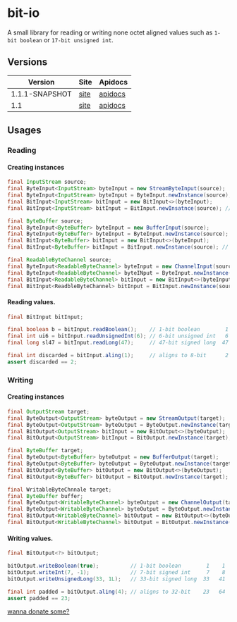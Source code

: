bit-io
======
A small library for reading or writing none octet aligned values such as `1-bit boolean` or `17-bit unsigned int`.

## Versions
|Version|Site|Apidocs|
|-------|----|-------|
|1.1.1-SNAPSHOT|[site](http://jinahya.github.io/bit-io/site/1.1.1-SNAPSHOT/index.html)|[apidocs](http://jinahya.github.io/bit-io/site/1.1.1-SNAPSHOT/apidocs/index.html)|
|1.1|[site](http://jinahya.github.io/bit-io/site/1.1/index.html)|[apidocs](http://jinahya.github.io/bit-io/site/1.1/apidocs/index.html)|

## Usages
### Reading
#### Creating instances
```java
final InputStream source;
final ByteInput<InputStream> byteInput = new StreamByteInput(source);
final ByteInput<InputStream> byteInput = ByteInput.newInstance(source);
final BitInput<InputStream> bitInput = new BitInput<>(byteInput);
final BitInput<InputStream> bitInput = BitInput.newInsatnce(source); // direct

final ByteBuffer source;
final ByteInput<ByteBuffer> byteInput = new BufferInput(source);
final ByteInput<ByteBuffer> byteInput = ByteInput.newInstance(source);
final BitInput<ByteBuffer> bitInput = new BitInput<>(byteInput);
final BitInput<ByteBuffer> bitInput = BitInput.newInstance(source); // direct

final ReadableByteChannel source;
final ByteInput<ReadableByteChannel> byteInput = new ChannelInput(source);
final ByteInput<ReadableByteChannel> byteINput = ByteInput.newInstance(source);
final BitInput<ReadableByteChannel> bitInput = new BitInput<>(byteInput);
final BitInput<ReadbleByteChannel> bitInput = BitInput.newInstance(source); // direct
```
#### Reading values.
```java
final BitInput bitInput;

final boolean b = bitInput.readBoolean();    // 1-bit boolean        1    1
final int ui6 = bitInput.readUnsignedInt(6); // 6-bit unsigned int   6    7
final long sl47 = bitInput.readLong(47);     // 47-bit signed long  47   54

final int discarded = bitInput.aling(1);     // aligns to 8-bit      2   56
assert discarded == 2;
```
### Writing
#### Creating instances
```java
final OutputStream target;
final ByteOutput<OutputStream> byteOutput = new StreamOutput(target);
final ByteOutput<OutputStream> byteOutput = ByteOutput.newInstance(target);
final BitOutput<OutputStream> bitInput = new BitOutput<>(byteOutput);
final BitOutput<OutputStream> bitInput = BitOutput.newInstance(target); // direct

final ByteBuffer target;
final ByteOutput<ByteBuffer> byteOutput = new BufferOutput(target);
final ByteOutput<ByteBuffer> byteOutput = ByteOutput.newInstance(target);
final BitOutput<ByteBuffer> bitOutput = new BitOutput<>(byteOutput);
final BitOutput<ByteBuffer> bitOutput = BitOutput.newInstance(target); // direct

final WritableByteChnnale target;
final ByteBuffer buffer;
final ByteOutput<WritableByteChannel> byteOutput = new ChannelOutput(target);
final ByteOutput<WritableByteChannel> byteOutput = ByteOutput.newInstance(target);
final BitOutput<WritableByteChannel> bitOutput = new BitOutput<>(byteOutput);
final BitOutput<WritableByteChannel> bitOutput = BitOutput.newInstance(target); // direct
```
#### Writing values.
```java
final BitOutput<?> bitOutput;

bitOutput.writeBoolean(true);          // 1-bit boolean        1    1
bitOutput.writeInt(7, -1);             // 7-bit signed int     7    8
bitOutput.writeUnsignedLong(33, 1L);   // 33-bit signed long  33   41

final int padded = bitOutput.aling(4); // aligns to 32-bit    23   64
assert padded == 23;
```

[wanna donate some?](https://www.paypal.com/cgi-bin/webscr?cmd=_donations&business=GWDFLJNSZSEGG&lc=KR&item_name=github&currency_code=USD&bn=PP%2dDonationsBF%3abtn_donateCC_LG%2egif%3aNonHosted)
